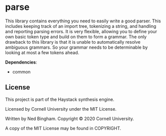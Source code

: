# parse

This library contains everything you need to easily write a good parser. This includes
keeping track of an import tree, tokenizing a string, and handling and reporting parsing errors.
It is very flexible, allowing you to define your own basic token type and build on them to form
a grammar. The only drawback to this library is that it is unable to automatically resolve ambiguous
grammars. So your grammar needs to be determinable by looking at most a few tokens ahead.

**Dependencies**:

 - common

## License

This project is part of the Haystack synthesis engine.

Licensed by Cornell University under the MIT License.

Written by Ned Bingham.
Copyright © 2020 Cornell University.

A copy of the MIT License may be found in COPYRIGHT.

